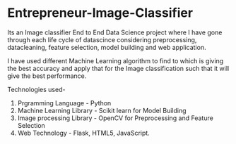 # Entrepreneur-Image-Classifier
Its an Image classifier End to End Data Science project where I have gone through each life cycle of datascince considering preprocessing, datacleaning, feature selection, model building and web application.

I have used different Machine Learning algorithm to find to which is giving the best accuracy and apply that for the Image classification such that it will give the best performance.

Technologies used-

1. Prgramming Language - Python
2. Machine Learning Library - Scikit learn for Model Building
3. Image processing Library - OpenCV for Preprocessing and Feature Selection
4. Web Technology - Flask, HTML5, JavaScript.



